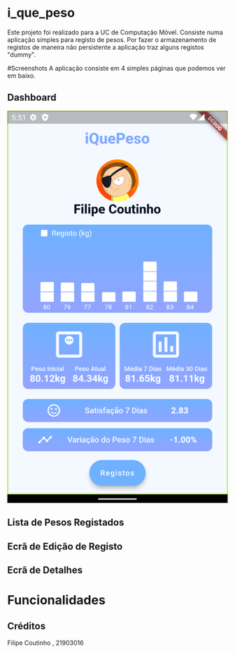 # i_que_peso

Este projeto foi realizado para a UC de Computação Móvel.
Consiste numa aplicação simples para registo de pesos.
Por fazer o armazenamento de registos de maneira não persistente a aplicação traz alguns registos "dummy".

#Screenshots
A aplicação consiste em 4 simples páginas que podemos ver em baixo.

## Dashboard
![Alt text](screenshots/dashboard.png?raw=true "Dashboard")
## Lista de Pesos Registados
## Ecrã de Edição de Registo
## Ecrã de Detalhes

# Funcionalidades

## Créditos
Filipe Coutinho , 21903016